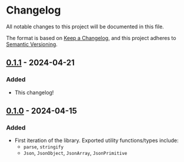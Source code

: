 # Changelog

All notable changes to this project will be documented in this file.

The format is based on [Keep a Changelog](https://keepachangelog.com/en/1.1.0/),
and this project adheres to [Semantic Versioning](https://semver.org/spec/v2.0.0.html).

## [0.1.1] - 2024-04-21

### Added

- This changelog!

## [0.1.0] - 2024-04-15

### Added

- First iteration of the library. Exported utility functions/types include:
    - `parse`, `stringify`
    - `Json`, `JsonObject`, `JsonArray`, `JsonPrimitive`

[0.1.1]: https://github.com/infrastructure-blocks/ts-json/compare/v0.1.0...v0.1.1
[0.1.0]: https://github.com/infrastructure-blocks/ts-json/releases/tag/v0.1.0
